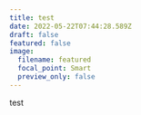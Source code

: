 ```yaml
---
title: test
date: 2022-05-22T07:44:28.589Z
draft: false
featured: false
image:
  filename: featured
  focal_point: Smart
  preview_only: false
---
```

test